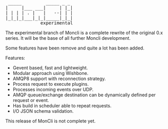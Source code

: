 <pre>
 _____         _____ _ _ 
|     |___ ___|     | |_|
| | | | . |   |   --| | |
|_|_|_|___|_|_|_____|_|_|
             experimental           
</pre>

The experimental branch of Moncli is a complete rewrite of the original 0.x series.
It will be the base of all further Moncli development.

Some features have been remove and quite a lot has been added.

Features:

* Gevent based, fast and lightweight.
* Modular approach using Wishbone.
* AMQP8 support with reconnection strategy.
* Process request to execute plugins.
* Processes incoming events over UDP.
* AMQP queue/exchange destination can be dynamically defined per request or event.
* Has build in scheduler able to repeat requests.
* I/O JSON schema validation.

This release of MonCli is not complete yet.
